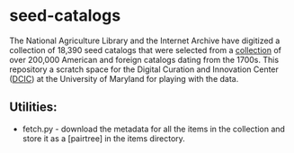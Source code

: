 # seed-catalogs

The National Agriculture Library and the Internet Archive have digitized
a collection of 18,390 seed catalogs that were selected from a [collection]
of over 200,000 American and foreign catalogs dating from the 1700s. 
This repository a scratch space for the Digital Curation and Innovation Center 
([DCIC]) at the University of Maryland for playing with the data.

## Utilities:

* fetch.py - download the metadata for all the items in the collection and store it as a [pairtree] in the items directory.

[collection]: http://specialcollections.nal.usda.gov/guide-collections/henry-g-gilbert-nursery-and-seed-trade-catalog-collection
[DCIC]: http://dcic.umd.edu/
[paitree]: https://wiki.ucop.edu/display/Curation/PairTree
